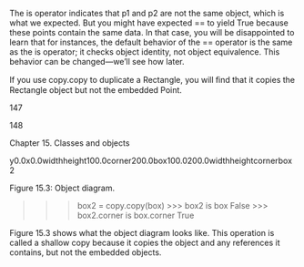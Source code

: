 The is operator indicates that p1 and p2 are not the same object, which is what we expected. But you might have expected == to yield True because these points contain the same data. In that case, you will be disappointed to learn that for instances, the default behavior of the == operator is the same as the is operator; it checks object identity, not object equivalence. This behavior can be changed—we’ll see how later.

If you use copy.copy to duplicate a Rectangle, you will ﬁnd that it copies the Rectangle object but not the embedded Point.

147

148

Chapter 15. Classes and objects

y0.0x0.0widthheight100.0corner200.0box100.0200.0widthheightcornerbox2

Figure 15.3: Object diagram.

>>> box2 = copy.copy(box) >>> box2 is box False >>> box2.corner is box.corner True

Figure 15.3 shows what the object diagram looks like. This operation is called a shallow copy because it copies the object and any references it contains, but not the embedded objects.